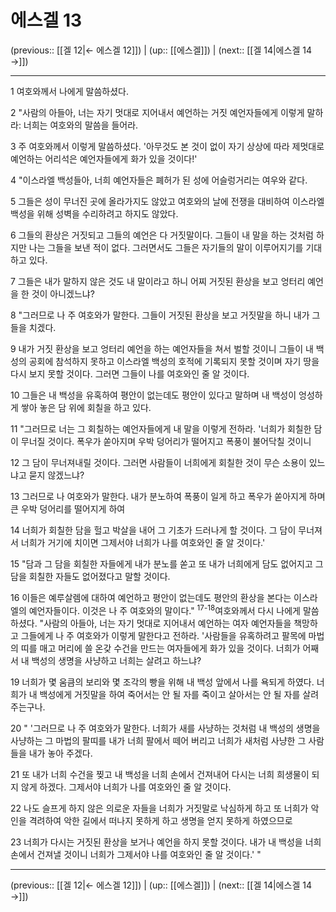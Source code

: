 # 에스겔 13

(previous:: [[겔 12|← 에스겔 12]]) | (up:: [[에스겔]]) | (next:: [[겔 14|에스겔 14 →]])

***




1 
여호와께서 나에게 말씀하셨다. 



2 
"사람의 아들아, 너는 자기 멋대로 지어내서 예언하는 거짓 예언자들에게 이렇게 말하라: 너희는 여호와의 말씀을 들어라. 



3 
주 여호와께서 이렇게 말씀하셨다. '아무것도 본 것이 없이 자기 상상에 따라 제멋대로 예언하는 어리석은 예언자들에게 화가 있을 것이다!' 



4 
"이스라엘 백성들아, 너희 예언자들은 폐허가 된 성에 어슬렁거리는 여우와 같다. 



5 
그들은 성이 무너진 곳에 올라가지도 않았고 여호와의 날에 전쟁을 대비하여 이스라엘 백성을 위해 성벽을 수리하려고 하지도 않았다. 



6 
그들의 환상은 거짓되고 그들의 예언은 다 거짓말이다. 그들이 내 말을 하는 것처럼 하지만 나는 그들을 보낸 적이 없다. 그러면서도 그들은 자기들의 말이 이루어지기를 기대하고 있다. 



7 
그들은 내가 말하지 않은 것도 내 말이라고 하니 어찌 거짓된 환상을 보고 엉터리 예언을 한 것이 아니겠느냐? 



8 
"그러므로 나 주 여호와가 말한다. 그들이 거짓된 환상을 보고 거짓말을 하니 내가 그들을 치겠다. 



9 
내가 거짓 환상을 보고 엉터리 예언을 하는 예언자들을 쳐서 벌할 것이니 그들이 내 백성의 공회에 참석하지 못하고 이스라엘 백성의 호적에 기록되지 못할 것이며 자기 땅을 다시 보지 못할 것이다. 그러면 그들이 나를 여호와인 줄 알 것이다. 



10 
그들은 내 백성을 유혹하여 평안이 없는데도 평안이 있다고 말하며 내 백성이 엉성하게 쌓아 놓은 담 위에 회칠을 하고 있다. 



11 
"그러므로 너는 그 회칠하는 예언자들에게 내 말을 이렇게 전하라. '너희가 회칠한 담이 무너질 것이다. 폭우가 쏟아지며 우박 덩어리가 떨어지고 폭풍이 불어닥칠 것이니 



12 
그 담이 무너져내릴 것이다. 그러면 사람들이 너희에게 회칠한 것이 무슨 소용이 있느냐고 묻지 않겠느냐? 



13 
그러므로 나 여호와가 말한다. 내가 분노하여 폭풍이 일게 하고 폭우가 쏟아지게 하며 큰 우박 덩어리를 떨어지게 하여 



14 
너희가 회칠한 담을 헐고 박살을 내어 그 기초가 드러나게 할 것이다. 그 담이 무너져서 너희가 거기에 치이면 그제서야 너희가 나를 여호와인 줄 알 것이다.' 



15 
"담과 그 담을 회칠한 자들에게 내가 분노를 쏟고 또 내가 너희에게 담도 없어지고 그 담을 회칠한 자들도 없어졌다고 말할 것이다. 



16 
이들은 예루살렘에 대하여 예언하고 평안이 없는데도 평안의 환상을 본다는 이스라엘의 예언자들이다. 이것은 나 주 여호와의 말이다." <sup class="versenum">17-18</sup>여호와께서 다시 나에게 말씀하셨다. "사람의 아들아, 너는 자기 멋대로 지어내서 예언하는 여자 예언자들을 책망하고 그들에게 나 주 여호와가 이렇게 말한다고 전하라. '사람들을 유혹하려고 팔목에 마법의 띠를 매고 머리에 쓸 온갖 수건을 만드는 여자들에게 화가 있을 것이다. 너희가 어째서 내 백성의 생명을 사냥하고 너희는 살려고 하느냐? 



19 
너희가 몇 움큼의 보리와 몇 조각의 빵을 위해 내 백성 앞에서 나를 욕되게 하였다. 너희가 내 백성에게 거짓말을 하여 죽어서는 안 될 자를 죽이고 살아서는 안 될 자를 살려 주는구나. 



20 
" '그러므로 나 주 여호와가 말한다. 너희가 새를 사냥하는 것처럼 내 백성의 생명을 사냥하는 그 마법의 팔띠를 내가 너희 팔에서 떼어 버리고 너희가 새처럼 사냥한 그 사람들을 내가 놓아 주겠다. 



21 
또 내가 너희 수건을 찢고 내 백성을 너희 손에서 건져내어 다시는 너희 희생물이 되지 않게 하겠다. 그제서야 너희가 나를 여호와인 줄 알 것이다. 



22 
나도 슬프게 하지 않은 의로운 자들을 너희가 거짓말로 낙심하게 하고 또 너희가 악인을 격려하여 악한 길에서 떠나지 못하게 하고 생명을 얻지 못하게 하였으므로 



23 
너희가 다시는 거짓된 환상을 보거나 예언을 하지 못할 것이다. 내가 내 백성을 너희 손에서 건져낼 것이니 너희가 그제서야 나를 여호와인 줄 알 것이다.' "

***

(previous:: [[겔 12|← 에스겔 12]]) | (up:: [[에스겔]]) | (next:: [[겔 14|에스겔 14 →]])
